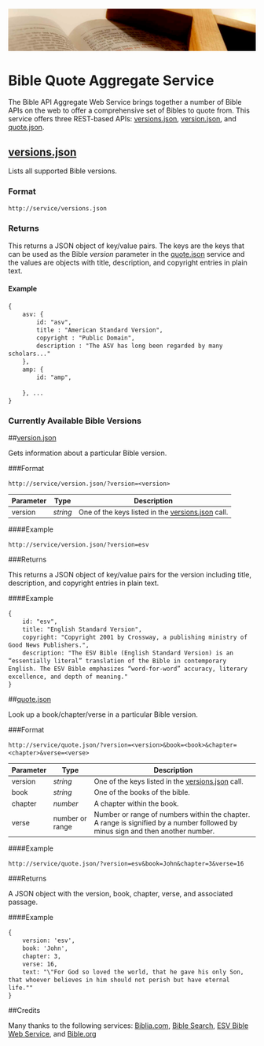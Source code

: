 ![Header Image](bible.png "Bible Quote Aggregate Service")

# Bible Quote Aggregate Service

The Bible API Aggregate Web Service brings together a number of Bible APIs on the web to offer a comprehensive set of Bibles to quote from. This service offers three REST-based APIs: [versions.json](#versions.json), [version.json](#version.json), and [quote.json](#quote.json).


## [versions.json](id:versions.json)

Lists all supported Bible versions.

### Format

```
http://service/versions.json
```

### Returns

This returns a JSON object of key/value pairs. The keys are the keys that can be used as the Bible *version* parameter in the [quote.json](#quote.json) service and the values are objects with title, description, and copyright entries in plain text. 

#### Example
```
{ 
	asv: { 
		id: "asv",
		title : "American Standard Version", 
		copyright : "Public Domain", 
		description : "The ASV has long been regarded by many scholars..."
	}, 
	amp: {
		id: "amp",
		
	}, ...
}
```
### Currently Available Bible Versions

##[version.json](id:version.json)

Gets information about a particular Bible version. 

###Format
```
http://service/version.json/?version=<version>
```
| Parameter | Type | Description |
| --------- | ---- | ----------- |
| version | *string* | One of the keys listed in the [versions.json](#versions.json) call. |

####Example
```
http://service/version.json/?version=esv
```
###Returns

This returns a JSON object of key/value pairs for the version including title, description, and copyright entries in plain text.

####Example
```
{
    id: "esv",
    title: "English Standard Version",
    copyright: "Copyright 2001 by Crossway, a publishing ministry of Good News Publishers.",
    description: "The ESV Bible (English Standard Version) is an “essentially literal” translation of the Bible in contemporary English. The ESV Bible emphasizes “word-for-word” accuracy, literary excellence, and depth of meaning."
}
```
##[quote.json](id:quote.json)

Look up a book/chapter/verse in a particular Bible version. 

###Format
```
http://service/quote.json/?version=<version>&book=<book>&chapter=<chapter>&verse=<verse>
```
| Parameter | Type | Description |
| --------- | ---- | ----------- |
| version | *string* | One of the keys listed in the [versions.json](#versions.json) call. |
| book | *string* | One of the books of the bible. |
| chapter | *number* | A chapter within the book. |
| verse | number or range | 	Number or range of numbers within the chapter. A range is signified by a number followed by minus sign and then another number. |

####Example
```
http://service/quote.json/?version=esv&book=John&chapter=3&verse=16
```
###Returns

A JSON object with the version, book, chapter, verse, and associated passage.

####Example
```
{
	version: 'esv',
	book: 'John',
	chapter: 3, 
	verse: 16, 
	text: "\"For God so loved the world, that he gave his only Son, that whoever believes in him should not perish but have eternal life.""
}
```
##Credits

Many thanks to the following services: [Biblia.com](http://api.biblia.com/docs/), [Bible Search](http://bibles.org/pages/api), [ESV Bible Web Service](http://www.esvapi.org/api), and [Bible.org](https://labs.bible.org/api_web_service)

